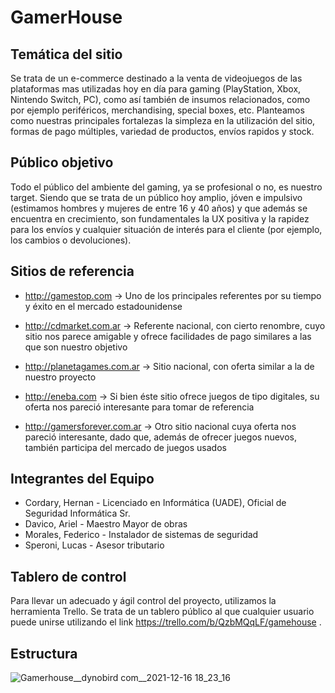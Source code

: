 
# **GamerHouse** 


## Temática del sitio 

Se trata de un e-commerce destinado a la venta de videojuegos de las plataformas mas utilizadas hoy en día para gaming (PlayStation, Xbox, Nintendo Switch, PC), como así también de insumos relacionados, como por ejemplo periféricos, merchandising, special boxes, etc. Planteamos como nuestras principales fortalezas la simpleza en la utilización del sitio, formas de pago múltiples, variedad de productos, envíos rapidos y stock.


## Público objetivo 

Todo el público del ambiente del gaming, ya se profesional o no, es nuestro target. Siendo que se trata de un público hoy amplio, jóven e impulsivo (estimamos hombres y mujeres de entre 16 y 40 años) y que además se encuentra en crecimiento, son fundamentales la UX positiva y la rapidez para los envíos y cualquier situación de interés para el cliente (por ejemplo, los cambios o devoluciones).


## Sitios de referencia 

* http://gamestop.com -> Uno de los principales referentes por su tiempo y éxito en el mercado estadounidense
                     
* http://cdmarket.com.ar -> Referente nacional, con cierto renombre, cuyo sitio nos parece amigable y ofrece facilidades de pago similares a las que son nuestro objetivo
                      
* http://planetagames.com.ar -> Sitio nacional, con oferta similar a la de nuestro proyecto
                      
* http://eneba.com -> Si bien éste sitio ofrece juegos de tipo digitales, su oferta nos pareció interesante para tomar de referencia

* http://gamersforever.com.ar -> Otro sitio nacional cuya oferta nos pareció interesante, dado que, además de ofrecer juegos nuevos, también participa del mercado de juegos usados

## Integrantes del Equipo

* Cordary, Hernan - Licenciado en Informática (UADE), Oficial de Seguridad Informática Sr.
* Davico, Ariel - Maestro Mayor de obras
* Morales, Federico - Instalador de sistemas de seguridad
* Speroni, Lucas - Asesor tributario

## Tablero de control

Para llevar un adecuado y ágil control del proyecto, utilizamos la herramienta Trello. Se trata de un tablero público al que cualquier usuario puede unirse utilizando el link https://trello.com/b/QzbMQqLF/gamehouse .

## Estructura

![Gamerhouse__dynobird com__2021-12-16 18_23_16](https://user-images.githubusercontent.com/89488172/146450894-5d9afd6e-e339-4d46-953e-fea511c7fa0b.png)

